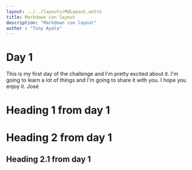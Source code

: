 ```yaml
---
layout: ../../layouts/MdLayout.astro
title: Markdown con layout
description: "Markdown con layout"
author : "Tony Ayala"
---
```


# Day 1

This is my first day of the challenge and I'm pretty excited about it. I'm going
to learn a lot of things and I'm going to share it with you. I hope you enjoy
it. José

# Heading 1 from day 1

# Heading 2 from day 1

## Heading 2.1 from day 1
